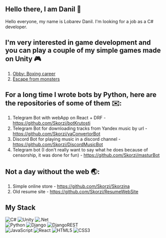 ## Hello there, I am Danil 👋

Hello everyone, my name is Lobarev Danil. I'm looking for a job as a C# developer.

## I'm very interested in game development and you can play a couple of my simple games made on Unity :video_game:
1. [Obby: Boxing career](https://yandex.ru/games/app/364148?lang=ru)
2. [Escape from monsters](https://yandex.ru/games/app/354818?lang=ru)

## For a long time I wrote bots by Python, here are the repositories of some of them :envelope::
1. Telegram Bot with webApp on React + DRF - https://github.com/Skorzi/botKrutosti 
2. Telegram Bot for downloading tracks from Yandex music by url - https://github.com/Skorzi/yaConvertorBot
3. Discord Bot for playing music in a discord channel - https://github.com/Skorzi/DiscordMusicBot
4. Telegram bot (I don't really want to say what he does because of censorship, it was done for fun) - https://github.com/Skorzi/masturBot

## Not a day without the web :earth_asia::
1. Simple online store - https://github.com/Skorzi/Skorzina
2. Old resume site - https://github.com/Skorzi/ResumeWebSite

## My Stack
![C#](https://img.shields.io/badge/c%23-%23239120.svg?style=for-the-badge&logo=csharp&logoColor=white) ![Unity](https://img.shields.io/badge/unity-%23000000.svg?style=for-the-badge&logo=unity&logoColor=white) ![.Net](https://img.shields.io/badge/.NET-5C2D91?style=for-the-badge&logo=.net&logoColor=white) <br />
![Python](https://img.shields.io/badge/python-3670A0?style=for-the-badge&logo=python&logoColor=ffdd54) ![Django](https://img.shields.io/badge/django-%23092E20.svg?style=for-the-badge&logo=django&logoColor=white) ![DjangoREST](https://img.shields.io/badge/DJANGO-REST-ff1709?style=for-the-badge&logo=django&logoColor=white&color=ff1709&labelColor=gray)  <br />
![JavaScript](https://img.shields.io/badge/javascript-%23323330.svg?style=for-the-badge&logo=javascript&logoColor=%23F7DF1E) ![React](https://img.shields.io/badge/react-%2320232a.svg?style=for-the-badge&logo=react&logoColor=%2361DAFB) 	![HTML5](https://img.shields.io/badge/html5-%23E34F26.svg?style=for-the-badge&logo=html5&logoColor=white) ![CSS3](https://img.shields.io/badge/css3-%231572B6.svg?style=for-the-badge&logo=css3&logoColor=white)  <br />
